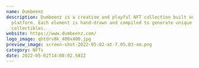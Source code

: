 ```yaml
---
name: Dumbeenz
description: Dumbeenz is a creative and playful NFT collection built on the ergo
  platform. Each element is hand-drawn and compiled to generate unique
  collectibles.
website: https://www.dumbeenz.com/
logo_image: qhtdrv8k_400x400.jpg
preview_image: screen-shot-2022-05-02-at-7.05.03-am.png
category: NFTs
date: 2022-05-02T14:08:02.581Z
---
```

